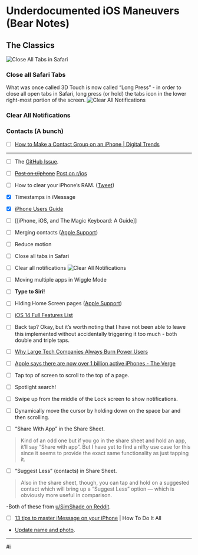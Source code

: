 # Underdocumented iOS Maneuvers (Bear Notes)
## The Classics
![Close All Tabs in Safari](https://i.snap.as/zyq0jBas.gif)

### Close all Safari Tabs
What was once called 3D Touch is now called “Long Press” - in order to close all open tabs in Safari, long press (or hold) the tabs icon in the lower right-most portion of the screen.
![Clear All Notifications](https://i.snap.as/3rcPQpKh.gif)

### Clear All Notifications

### Contacts (A bunch)
- [ ] [How to Make a Contact Group on an iPhone | Digital Trends](https://www.digitaltrends.com/mobile/how-to-make-a-contact-group-on-iphone/)

- - - -
- [ ] The [GitHub Issue](https://github.com/extratone/bilge/issues/56).
- [ ] ~~[Post on r/iphone](https://www.reddit.com/r/iphone/comments/l5ofja/underdocumented_functions_in_ios_stuff_you_wish/?utm_source=share&utm_medium=ios_app&utm_name=iossmf)~~
[Post on r/ios](https://www.reddit.com/r/ios/comments/l5p7ly/underdocumented_ios_functions_stuff_you_wish/?utm_source=share&utm_medium=ios_app&utm_name=iossmf)
- [ ] How to clear your iPhone’s RAM. ([Tweet](https://twitter.com/neoyokel/status/1344866358333472772?s=21))
- [x] Timestamps in iMessage
- [x] [iPhone Users Guide](https://itunes.apple.com/WebObjects/MZStore.woa/wa/viewBook?id=1515995528)
- [ ] [[iPhone, iOS, and The Magic Keyboard: A Guide]]
- [ ] Merging contacts ([Apple Support](https://support.apple.com/guide/iphone/hide-duplicate-contacts-iph2ab28320d/ios))
- [ ] Reduce motion
- [ ] Close all tabs in Safari
- [ ] Clear all notifications
![Clear All Notifications](https://i.snap.as/3rcPQpKh.gif)
- [ ] Moving multiple apps in Wiggle Mode
- [ ] **Type to Siri!**
- [ ] Hiding Home Screen pages ([Apple Support](https://support.apple.com/en-us/HT211345))
- [ ] [iOS 14 Full Features List](https://www.apple.com/ios/ios-14/features/)
- [ ] Back tap? Okay, but it’s worth noting that I have not been able to leave this implemented without accidentally triggering it too much - both double and triple taps.
- [ ] [Why Large Tech Companies Always Burn Power Users](https://tedium.co/2021/01/27/power-users-history/)
- [ ] [Apple says there are now over 1 billion active iPhones - The Verge](https://www.theverge.com/2021/1/27/22253162/iphone-users-total-number-billion-apple-tim-cook-q1-2021)
- [ ] Tap top of screen to scroll to the top of a page.

- [ ] Spotlight search!

- [ ] Swipe up from the middle of the Lock screen to show notifications.

- [ ] Dynamically move the cursor by holding down on the space bar and then scrolling.

- [ ] “Share With App” in the Share Sheet.
> Kind of an odd one but if you go in the share sheet and hold an app, it’ll say “Share with app”. But I have yet to find a nifty use case for this since it seems to provide the exact same functionality as just tapping it.  

- [ ] “Suggest Less” (contacts) in Share Sheet.
> Also in the share sheet, though, you can tap and hold on a suggested contact which will bring up a “Suggest Less” option — which is obviously more useful in comparison.  

-Both of these from [u/SimShade on Reddit](https://www.reddit.com/r/ios/comments/l5p7ly/underdocumented_ios_functions_stuff_you_wish/gkxdvgh/?utm_source=share&utm_medium=ios_app&utm_name=iossmf&context=3).


- [ ] [13 tips to master iMessage on your iPhone](https://youtu.be/w3rXzGD_f1E) | How To Do It All
* [Update name and photo](https://www.imore.com/how-create-edit-and-customize-your-contact-profile-imessages).  
- - - -

#i
